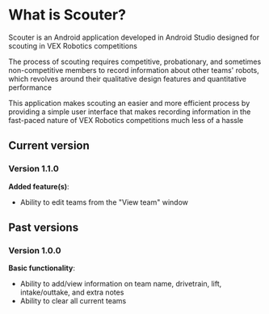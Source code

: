 # What is Scouter?
Scouter is an Android application developed in Android Studio designed for scouting in VEX Robotics competitions

The process of scouting requires competitive, probationary, and sometimes non-competitive members to record information about
other teams' robots, which revolves around their qualitative design features and quantitative performance

This application makes scouting an easier and more efficient process by providing a simple user interface that makes recording
information in the fast-paced nature of VEX Robotics competitions much less of a hassle

## Current version
### Version 1.1.0
**Added feature(s)**:
- Ability to edit teams from the "View team" window

## Past versions
### Version 1.0.0
**Basic functionality**:
- Ability to add/view information on team name, drivetrain, lift, intake/outtake, and extra notes
- Ability to clear all current teams
